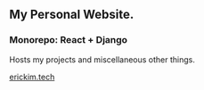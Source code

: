 ## My Personal Website.

### Monorepo: React + Django
Hosts my projects and miscellaneous other things.

[erickim.tech](https://www.erickim.tech/)
